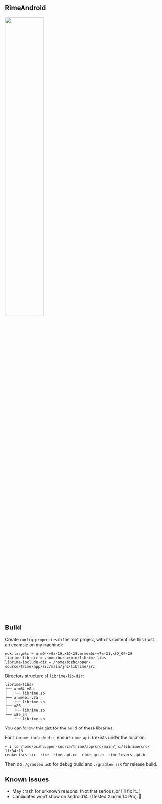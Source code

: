 RimeAndroid
---

<img style="width: 50%; height: 50%;" src="https://github.com/bczhc/rime-android/assets/49330580/9812c8ae-b23b-4d28-88fa-f16eab83796d"/>


## Build
Create `config.properties` in the root project, with its
content like this (just an example on my machine):
```properties
ndk.targets = arm64-v8a-29,x86-29,armeabi-v7a-21,x86_64-29
librime-lib-dir = /home/bczhc/bin/librime-libs
librime-include-dir = /home/bczhc/open-source/trime/app/src/main/jni/librime/src
```

Directory structure of `librime-lib-dir`:
```console
librime-libs/
├── arm64-v8a
│   └── librime.so
├── armeabi-v7a
│   └── librime.so
├── x86
│   └── librime.so
└── x86_64
    └── librime.so
```
You can follow this [gist](https://gist.github.com/bczhc/cd271734f812f32b4c9c70c766f1c95f) for
the build of these libraries.

For `librime-include-dir`, ensure `rime_api.h` exists under the location:
```console
~ ❯ ls /home/bczhc/open-source/trime/app/src/main/jni/librime/src/                                                           11:34:18
CMakeLists.txt  rime  rime_api.cc  rime_api.h  rime_levers_api.h
```

Then do `./gradlew asD` for debug build and `./gradlew asR` for release build.

## Known Issues
- May crash for unknown reasons. (Not that serious, or I'll fix it...)
- Candidates won't show on Android14. (I tested Xiaomi 14 Pro). 🤬
